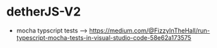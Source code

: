 # detherJS-V2

- mocha typscript tests --> https://medium.com/@FizzyInTheHall/run-typescript-mocha-tests-in-visual-studio-code-58e62a173575